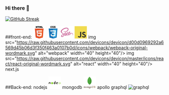 ### Hi there 👋

[![GitHub Streak](https://github-readme-streak-stats.herokuapp.com/?user=SuburbanTurnip&theme=dark)](https://git.io/streak-stats)



##front-end:
<img src="https://raw.githubusercontent.com/devicons/devicon/master/icons/html5/html5-original-wordmark.svg" alt="html5" width="40" height="40"/> <img src="https://raw.githubusercontent.com/devicons/devicon/master/icons/css3/css3-original-wordmark.svg" alt="css3" width="40" height="40"/> <img src="https://raw.githubusercontent.com/devicons/devicon/master/icons/sass/sass-original.svg" alt="sass" width="40" height="40"/> <img src="https://raw.githubusercontent.com/devicons/devicon/master/icons/javascript/javascript-original.svg" alt="javascript" width="40" height="40"/> img src="https://raw.githubusercontent.com/devicons/devicon/d00d0969292a6569d45b06d3f350f463a0107b0d/icons/webpack/webpack-original-wordmark.svg" alt="webpack" width="40" height="40"/> img src="https://raw.githubusercontent.com/devicons/devicon/master/icons/react/react-original-wordmark.svg" alt="react" width="40" height="40"/> 
next.js

##Back-end:
nodejs
<img src="https://raw.githubusercontent.com/devicons/devicon/master/icons/nodejs/nodejs-original-wordmark.svg" alt="nodejs" width="40" height="40"/>
mongodb
<img src="https://raw.githubusercontent.com/devicons/devicon/master/icons/mongodb/mongodb-original-wordmark.svg" alt="mongodb" width="40" height="40"/>
apollo
graphql
 <img src="https://www.vectorlogo.zone/logos/graphql/graphql-icon.svg" alt="graphql" width="40" height="40"/> 

<!--
**SuburbanTurnip/SuburbanTurnip** is a ✨ _special_ ✨ repository because its `README.md` (this file) appears on your GitHub profile.

Here are some ideas to get you started:

- 🔭 I’m currently working on ...
- 🌱 I’m currently learning ...
- 👯 I’m looking to collaborate on ...
- 🤔 I’m looking for help with ...
- 💬 Ask me about ...
- 📫 How to reach me: ...
- 😄 Pronouns: ...
- ⚡ Fun fact: ...
-->
